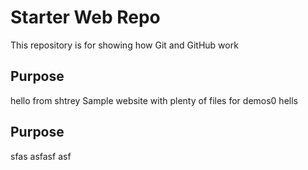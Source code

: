 # Starter Web Repo

This repository is for showing how Git and GitHub work

## Purpose

hello from shtrey
Sample website with plenty of files for demos0
hells

## Purpose
sfas
asfasf
asf
